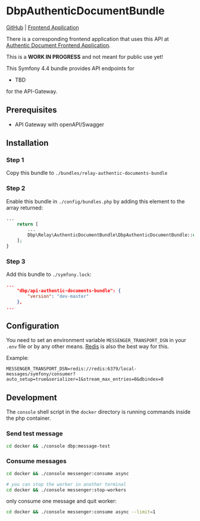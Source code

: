 # DbpAuthenticDocumentBundle

[GitHub](https://github.com/digital-blueprint/relay-authentic-documents-bundle) |
[Frontend Application](https://gitlab.tugraz.at/dbp/authentic-documents/authenticdocument)

There is a corresponding frontend application that uses this API at [Authentic Document Frontend Application](https://gitlab.tugraz.at/dbp/authentic-documents/authenticdocument).

This is a **WORK IN PROGRESS** and not meant for public use yet!

This Symfony 4.4 bundle provides API endpoints for

- TBD

for the API-Gateway.

## Prerequisites

- API Gateway with openAPI/Swagger

## Installation

### Step 1

Copy this bundle to `./bundles/relay-authentic-documents-bundle`

### Step 2

Enable this bundle in `./config/bundles.php` by adding this element to the array returned:

```php
...
    return [
        ...
        Dbp\Relay\AuthenticDocumentBundle\DbpAuthenticDocumentBundle::class => ['all' => true],
    ];
}
```

### Step 3

Add this bundle to `./symfony.lock`:

```json
...
    "dbp/api-authentic-documents-bundle": {
        "version": "dev-master"
    },
...
```

## Configuration

You need to set an environment variable `MESSENGER_TRANSPORT_DSN` in your `.env` file or by any other means.
[Redis](https://redis.io/) is also the best way for this.

Example:

```dotenv
MESSENGER_TRANSPORT_DSN=redis://redis:6379/local-messages/symfony/consumer?auto_setup=true&serializer=1&stream_max_entries=0&dbindex=0
```

## Development

The `console` shell script in the `docker` directory is running commands inside the php container.

### Send test message

```bash
cd docker && ./console dbp:message-test
```

### Consume messages

```bash
cd docker && ./console messenger:consume async

# you can stop the worker in another terminal
cd docker && ./console messenger:stop-workers
```

only consume one message and quit worker:

```bash
cd docker && ./console messenger:consume async --limit=1
```
